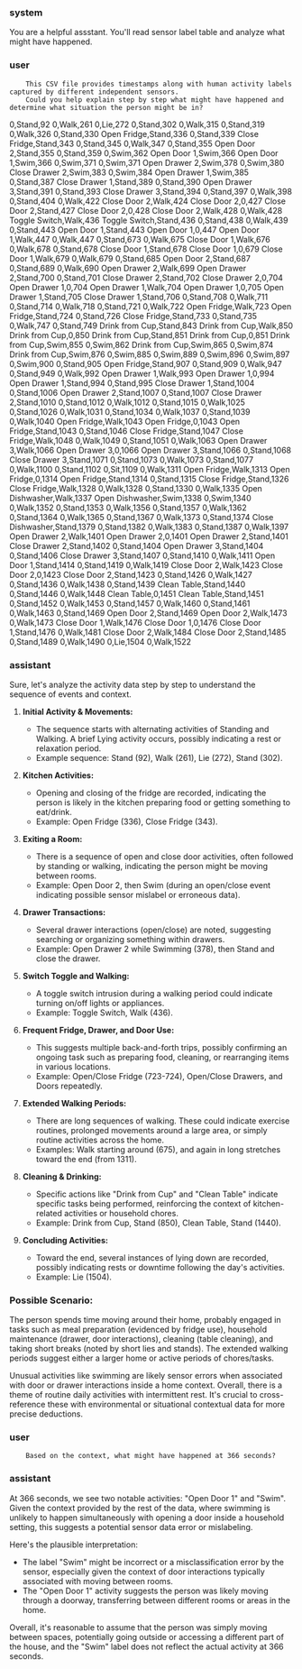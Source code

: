 ### system
You are a helpful assstant. You'll read sensor label table and analyze what might have happened.
### user

        This CSV file provides timestamps along with human activity labels captured by different independent sensors.
        Could you help explain step by step what might have happened and determine what situation the person might be in?
    
0,Stand,92
0,Walk,261
0,Lie,272
0,Stand,302
0,Walk,315
0,Stand,319
0,Walk,326
0,Stand,330
Open Fridge,Stand,336
0,Stand,339
Close Fridge,Stand,343
0,Stand,345
0,Walk,347
0,Stand,355
Open Door 2,Stand,355
0,Stand,359
0,Swim,362
Open Door 1,Swim,366
Open Door 1,Swim,366
0,Swim,371
0,Swim,371
Open Drawer 2,Swim,378
0,Swim,380
Close Drawer 2,Swim,383
0,Swim,384
Open Drawer 1,Swim,385
0,Stand,387
Close Drawer 1,Stand,389
0,Stand,390
Open Drawer 3,Stand,391
0,Stand,393
Close Drawer 3,Stand,394
0,Stand,397
0,Walk,398
0,Stand,404
0,Walk,422
Close Door 2,Walk,424
Close Door 2,0,427
Close Door 2,Stand,427
Close Door 2,0,428
Close Door 2,Walk,428
0,Walk,428
Toggle Switch,Walk,436
Toggle Switch,Stand,436
0,Stand,438
0,Walk,439
0,Stand,443
Open Door 1,Stand,443
Open Door 1,0,447
Open Door 1,Walk,447
0,Walk,447
0,Stand,673
0,Walk,675
Close Door 1,Walk,676
0,Walk,678
0,Stand,678
Close Door 1,Stand,678
Close Door 1,0,679
Close Door 1,Walk,679
0,Walk,679
0,Stand,685
Open Door 2,Stand,687
0,Stand,689
0,Walk,690
Open Drawer 2,Walk,699
Open Drawer 2,Stand,700
0,Stand,701
Close Drawer 2,Stand,702
Close Drawer 2,0,704
Open Drawer 1,0,704
Open Drawer 1,Walk,704
Open Drawer 1,0,705
Open Drawer 1,Stand,705
Close Drawer 1,Stand,706
0,Stand,708
0,Walk,711
0,Stand,714
0,Walk,718
0,Stand,721
0,Walk,722
Open Fridge,Walk,723
Open Fridge,Stand,724
0,Stand,726
Close Fridge,Stand,733
0,Stand,735
0,Walk,747
0,Stand,749
Drink from Cup,Stand,843
Drink from Cup,Walk,850
Drink from Cup,0,850
Drink from Cup,Stand,851
Drink from Cup,0,851
Drink from Cup,Swim,855
0,Swim,862
Drink from Cup,Swim,865
0,Swim,874
Drink from Cup,Swim,876
0,Swim,885
0,Swim,889
0,Swim,896
0,Swim,897
0,Swim,900
0,Stand,905
Open Fridge,Stand,907
0,Stand,909
0,Walk,947
0,Stand,949
0,Walk,992
Open Drawer 1,Walk,993
Open Drawer 1,0,994
Open Drawer 1,Stand,994
0,Stand,995
Close Drawer 1,Stand,1004
0,Stand,1006
Open Drawer 2,Stand,1007
0,Stand,1007
Close Drawer 2,Stand,1010
0,Stand,1012
0,Walk,1012
0,Stand,1015
0,Walk,1025
0,Stand,1026
0,Walk,1031
0,Stand,1034
0,Walk,1037
0,Stand,1039
0,Walk,1040
Open Fridge,Walk,1043
Open Fridge,0,1043
Open Fridge,Stand,1043
0,Stand,1046
Close Fridge,Stand,1047
Close Fridge,Walk,1048
0,Walk,1049
0,Stand,1051
0,Walk,1063
Open Drawer 3,Walk,1066
Open Drawer 3,0,1066
Open Drawer 3,Stand,1066
0,Stand,1068
Close Drawer 3,Stand,1071
0,Stand,1073
0,Walk,1073
0,Stand,1077
0,Walk,1100
0,Stand,1102
0,Sit,1109
0,Walk,1311
Open Fridge,Walk,1313
Open Fridge,0,1314
Open Fridge,Stand,1314
0,Stand,1315
Close Fridge,Stand,1326
Close Fridge,Walk,1328
0,Walk,1328
0,Stand,1330
0,Walk,1335
Open Dishwasher,Walk,1337
Open Dishwasher,Swim,1338
0,Swim,1340
0,Walk,1352
0,Stand,1353
0,Walk,1356
0,Stand,1357
0,Walk,1362
0,Stand,1364
0,Walk,1365
0,Stand,1367
0,Walk,1373
0,Stand,1374
Close Dishwasher,Stand,1379
0,Stand,1382
0,Walk,1383
0,Stand,1387
0,Walk,1397
Open Drawer 2,Walk,1401
Open Drawer 2,0,1401
Open Drawer 2,Stand,1401
Close Drawer 2,Stand,1402
0,Stand,1404
Open Drawer 3,Stand,1404
0,Stand,1406
Close Drawer 3,Stand,1407
0,Stand,1410
0,Walk,1411
Open Door 1,Stand,1414
0,Stand,1419
0,Walk,1419
Close Door 2,Walk,1423
Close Door 2,0,1423
Close Door 2,Stand,1423
0,Stand,1426
0,Walk,1427
0,Stand,1436
0,Walk,1438
0,Stand,1439
Clean Table,Stand,1440
0,Stand,1446
0,Walk,1448
Clean Table,0,1451
Clean Table,Stand,1451
0,Stand,1452
0,Walk,1453
0,Stand,1457
0,Walk,1460
0,Stand,1461
0,Walk,1463
0,Stand,1469
Open Door 2,Stand,1469
Open Door 2,Walk,1473
0,Walk,1473
Close Door 1,Walk,1476
Close Door 1,0,1476
Close Door 1,Stand,1476
0,Walk,1481
Close Door 2,Walk,1484
Close Door 2,Stand,1485
0,Stand,1489
0,Walk,1490
0,Lie,1504
0,Walk,1522

### assistant
Sure, let's analyze the activity data step by step to understand the sequence of events and context.

1. **Initial Activity & Movements:**
   - The sequence starts with alternating activities of Standing and Walking. A brief Lying activity occurs, possibly indicating a rest or relaxation period.
   - Example sequence: Stand (92), Walk (261), Lie (272), Stand (302).

2. **Kitchen Activities:**
   - Opening and closing of the fridge are recorded, indicating the person is likely in the kitchen preparing food or getting something to eat/drink.
   - Example: Open Fridge (336), Close Fridge (343).

3. **Exiting a Room:**
   - There is a sequence of open and close door activities, often followed by standing or walking, indicating the person might be moving between rooms.
   - Example: Open Door 2, then Swim (during an open/close event indicating possible sensor mislabel or erroneous data).

4. **Drawer Transactions:**
   - Several drawer interactions (open/close) are noted, suggesting searching or organizing something within drawers.
   - Example: Open Drawer 2 while Swimming (378), then Stand and close the drawer.

5. **Switch Toggle and Walking:**
   - A toggle switch intrusion during a walking period could indicate turning on/off lights or appliances.
   - Example: Toggle Switch, Walk (436).

6. **Frequent Fridge, Drawer, and Door Use:**
   - This suggests multiple back-and-forth trips, possibly confirming an ongoing task such as preparing food, cleaning, or rearranging items in various locations.
   - Example: Open/Close Fridge (723-724), Open/Close Drawers, and Doors repeatedly.

7. **Extended Walking Periods:**
   - There are long sequences of walking. These could indicate exercise routines, prolonged movements around a large area, or simply routine activities across the home.
   - Examples: Walk starting around (675), and again in long stretches toward the end (from 1311).

8. **Cleaning & Drinking:**
   - Specific actions like "Drink from Cup" and "Clean Table" indicate specific tasks being performed, reinforcing the context of kitchen-related activities or household chores.
   - Example: Drink from Cup, Stand (850), Clean Table, Stand (1440).

9. **Concluding Activities:**
   - Toward the end, several instances of lying down are recorded, possibly indicating rests or downtime following the day's activities.
   - Example: Lie (1504).

### Possible Scenario:
The person spends time moving around their home, probably engaged in tasks such as meal preparation (evidenced by fridge use), household maintenance (drawer, door interactions), cleaning (table cleaning), and taking short breaks (noted by short lies and stands). The extended walking periods suggest either a larger home or active periods of chores/tasks. 

Unusual activities like swimming are likely sensor errors when associated with door or drawer interactions inside a home context. Overall, there is a theme of routine daily activities with intermittent rest. It's crucial to cross-reference these with environmental or situational contextual data for more precise deductions.
### user

        Based on the context, what might have happened at 366 seconds?
    
### assistant
At 366 seconds, we see two notable activities: "Open Door 1" and "Swim". Given the context provided by the rest of the data, where swimming is unlikely to happen simultaneously with opening a door inside a household setting, this suggests a potential sensor data error or mislabeling.

Here's the plausible interpretation:
- The label "Swim" might be incorrect or a misclassification error by the sensor, especially given the context of door interactions typically associated with moving between rooms. 
- The "Open Door 1" activity suggests the person was likely moving through a doorway, transferring between different rooms or areas in the home.

Overall, it's reasonable to assume that the person was simply moving between spaces, potentially going outside or accessing a different part of the house, and the "Swim" label does not reflect the actual activity at 366 seconds.
